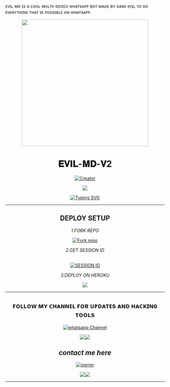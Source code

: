 ᴇᴠɪʟ ᴍᴅ ɪs ᴀ ᴄᴏᴏʟ ᴍᴜʟᴛɪ-ᴅᴇᴠɪᴄᴇ ᴡʜᴀᴛsᴀᴘᴘ ʙᴏᴛ  ᴍᴀᴅᴇ ʙʏ ᴅᴀʀᴋ ᴇᴠɪʟ ᴛᴏ ᴅᴏ ᴇᴠᴇʀʏᴛʜɪɴɢ ᴛʜᴀᴛ ɪs ᴘᴏssɪʙʟᴇ ᴏɴ ᴡʜᴀᴛsᴀᴘᴘ.

<div align="center" class= "main"> 
  <img src="https://telegra.ph/file/1271d54767e6d0c21855a.jpg" width="400" height="400"/>
  <h1>𝐄𝐕𝐈𝐋-𝐌𝐃-𝐕2</h1>
  <a href="https://github.com/Itxxevil"><img title="Creator" src="https://img.shields.io/badge/Creator-Dark Evil-red.svg?style=for-the-badge&logo=github"></a>
<br>

<a><img src='https://i.imgur.com/LyHic3i.gif'/></a>
      
<div align="center">
<a href="https://git.io/typing-svg"><img src="https://readme-typing-svg.demolab.com?font=Black+Ops+One&size=50&pause=1000&color=1BAFBAFF&center=true&width=900&height=100&lines=𝑬𝑽𝑰𝑳-𝑴𝑫;𝑾𝑯𝑨𝑻𝑺𝑨𝑷𝑷+𝑩𝑶𝑻;𝑪𝑹𝑬𝑨𝑻𝑬𝑫+𝑩𝒀+𝑫𝑨𝑹𝑲 𝑬𝑽𝑰𝑳" alt="Typing SVG" /></a>
  </p>

***

## DEPLOY SETUP

*_1.FORK REPO_*

 <a href='https://github.com/Itxxevil/EVIL-MD-V2/fork' target="_blank"><img alt='Fork repo' src='https://img.shields.io/badge/Fork Repo-100000?style=for-the-badge&logo=scan&logoColor=white&labelColor=black&color=blue'/></a>

*_2.GET SESSION ID_*

 <br>
<a href='https://replit.com/@RahmanUllah1/EVIL-MD-V2-SESSION-PAIRING-CODE?v=1/pair' target="_blank"><img alt='SESSION ID' src='https://img.shields.io/badge/Session_id-100000?style=for-the-badge&logo=scan&logoColor=white&labelColor=black&color=orange'/></a>

*_3.DEPLOY ON HEROKU_*


   <a href="https://dashboard.heroku.com/new?template=https://github.com/Itxxevil/EVIL-MD-V2"><img src="https://img.shields.io/badge/heroku-9d7acc?style=for-the-badge&logo=heroku&logoColor=430098"></a>
***

## ғᴏʟʟᴏᴡ  ᴍʏ ᴄʜᴀɴɴᴇʟ ғᴏʀ ᴜᴘᴅᴀᴛᴇs  ᴀɴᴅ ʜᴀᴄᴋɪɴɢ ᴛᴏᴏʟs

<a href="https://whatsapp.com/channel/0029Va8TzeF0AgW8dVET3U1w" target="_blank">
    <img alt="whatsapp Channel" src="https://img.shields.io/badge/ Whatsapp Support Channel -25D366?style=for-the-badge&logo=whatsapp&logoColor=white" />
  </a>
</p>
<a><img src='https://i.imgur.com/LyHic3i.gif'/></a><a><img src='https://i.imgur.com/LyHic3i.gif'/></a>

## *_contact me here_*

<a href="https://wa.me/923319709781" target="_blank">
    <img alt="owner" src="https://img.shields.io/badge/ Whatsapp Number -25D366?style=for-the-badge&logo=whatsapp&logoColor=white" />
  </a>
</p>
<a><img src='https://i.imgur.com/LyHic3i.gif'/></a><a><img src='https://i.imgur.com/LyHic3i.gif'/></a>

***






